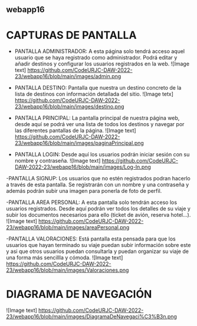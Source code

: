 ## webapp16

# CAPTURAS DE PANTALLA

  - PANTALLA ADMINISTRADOR:
  A esta página solo tendrá acceso aquel usuario que se haya registrado como administrador. Podrá editar y añadir destinos y configurar los usuarios registrados en la       web.
  ![Image text] https://github.com/CodeURJC-DAW-2022-23/webapp16/blob/main/images/admin.png 
  
  - PANTALLA DESTINO: Pantalla que nuestra un destino concreto de la lista de destinos con información detallada del sitio.
  ![Image tetx] https://github.com/CodeURJC-DAW-2022-23/webapp16/blob/main/images/destino.png
  
  - PANTALLA PRINCIPAL: La pantalla principal de nuestra página web, desde aquí se podrá ver una lista de todos los destinos y navegar por las diferentes pantallas de la     página.
  ![Image text] https://github.com/CodeURJC-DAW-2022-23/webapp16/blob/main/images/paginaPrincipal.png
  
  - PANTALLA LOGIN: Desde aquí los usuarios podrán iniciar sesión con su nombre y contraseña.
  ![Image text] https://github.com/CodeURJC-DAW-2022-23/webapp16/blob/main/images/Log-In.png
  
  -PANTALLA SIGNUP: Los usuarios que no estén registrados podran hacerlo a través de esta pantalla. Se registrarán con un nombre y una contraseña y además podrán subir      una imagen para ponerla de foto de perfil. 
  
  -PANTALLA AREA PERSONAL: A esta pantalla solo tendrán acceso los usuarios registrados. Desde aquí podrán ver todos los detalles de su viaje y subir los documentos          necesarios para ello (ticket de avión, reserva hotel...).
  ![Image text] https://github.com/CodeURJC-DAW-2022-23/webapp16/blob/main/images/areaPersonal.png
  
  -PANTALLA VALORACIONES: Está pantalla esta pensada para que los usuarios que hayan terminado su viaje puedan subir información sobre este y asi que otros usuarios          puedan consultarla y puedan organizar su viaje de una forma más sencillla y cómoda.
  ![Image text] https://github.com/CodeURJC-DAW-2022-23/webapp16/blob/main/images/Valoraciones.png
  
  # DIAGRAMA DE NAVEGACIÓN
  ![Image text] https://github.com/CodeURJC-DAW-2022-23/webapp16/blob/main/images/DiagramaDeNavegaci%C3%B3n.png
  
  
  
  

